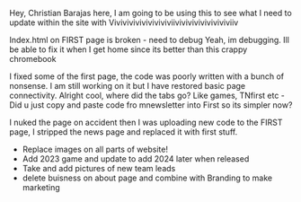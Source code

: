 Hey, Christian Barajas here, I am going to be using this to see what I need to update within the site with Viviviviviviviviviviiviviviviviviviviviiv

 Index.html on FIRST page is broken - need to debug
 Yeah, im debugging. Ill be able to fix it when I get home since its better than this crappy chromebook

 I fixed some of the first page, the code was poorly written with a bunch of nonsense. I am still working on it but I have restored basic page connectivity. Alright cool, where did the tabs go? Like games, TNfirst etc - Did u just copy and paste code fro mnewsletter into First so its simpler now?


I nuked the page on accident then I was uploading new code to the FIRST page, I stripped the news page and replaced it with first stuff. 

- Replace images on all parts of website!
- Add 2023 game and update to add 2024 later when released
- Take and add pictures of new team leads
- delete buisness on about page and combine with Branding to make marketing
  
